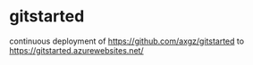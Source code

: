 # gitstarted
continuous deployment of https://github.com/axgz/gitstarted to https://gitstarted.azurewebsites.net/
